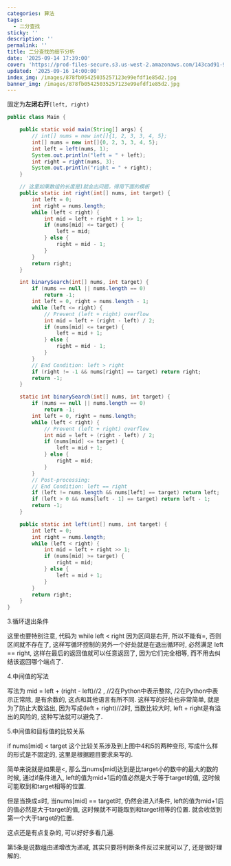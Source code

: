 ```yaml
---
categories: 算法
tags:
  - 二分查找
sticky: ''
description: ''
permalink: ''
title: 二分查找的细节分析
date: '2025-09-14 17:39:00'
cover: 'https://prod-files-secure.s3.us-west-2.amazonaws.com/143cad91-961b-48b0-82dc-78fbb6eb5abe/15342647-5caa-4b2c-b493-0a13046a49ad/119879001_p0.jpg?X-Amz-Algorithm=AWS4-HMAC-SHA256&X-Amz-Content-Sha256=UNSIGNED-PAYLOAD&X-Amz-Credential=ASIAZI2LB466X7JJKXOB%2F20250918%2Fus-west-2%2Fs3%2Faws4_request&X-Amz-Date=20250918T190051Z&X-Amz-Expires=3600&X-Amz-Security-Token=IQoJb3JpZ2luX2VjEEkaCXVzLXdlc3QtMiJHMEUCIChwcraQVZ0ojuyvhSRwEiEoAdzMH4dBdy9P95J%2FmtN1AiEAsrLVHOYxFUid2m2r4deBydHTri4QsxQtOy%2B0rKeuSuYqiAQIwv%2F%2F%2F%2F%2F%2F%2F%2F%2F%2FARAAGgw2Mzc0MjMxODM4MDUiDClW9bVLGD6OSSh4WCrcA7wWFuW%2Bye448ODb2nFLqE%2FYoz%2Fs6x9IOvQVmuNeaOI%2F%2BDmE3oizXfGt5sycloXyCNBki6Ow5EfQhIdUZyEb4RGpz63KwljDHDc5jFiVsYT70G%2BEacQ3%2Bov5PQegWOKi5%2B8XXdVNrBSdCqZxFS5SzpwMnY0F4X1E5WWwktRUCJPvYBrq5b8XnwPLjXJVTiPFEIUc4fa1sZNJ42R0TLFXMj5RTVWwas4f3ijDGKWNWkqLUHUipnakpaHroyGwlCv89WcPGa52uBCA0hxQiNrClNQk5tNH9V1Viz%2BYp848LZ8oJHqKXFw3pRypuRsohYbRE6BPn3F2NaOr97V%2BdSZ%2BRcFm3W87WKxVBpuz%2BpnPmRkwOT0Y2G4mpe2QVhLm9MW1RCUlN4zllkse1%2FeEKyFDYtRHAEqDLrsuuv5lazaihhPG2Ylj5DmEmNWiJTH7RmAv3LgAUkVuq9gBiz3vAyTPDGgLOa1PStXizIBSYdMROYNwKoVxrFXyNkonLf25iNjqbpnKpCKiKbdap1O2Qshe7dVql8q9WDMqZjJa4q8cQIpQ3pipoHed8zrJttLhpayt%2BLVJIUWHJ8N7NiIB%2BRa304990Lw2usFw6y7HfMZudCiDp4LhKDhEx4pnMLePML35sMYGOqUBxE27i7lcSItPPnbV02YJdrC6UBzbMKvvR9SWKUEKonoPC1H%2FoapGKCbXW3iXkWwq6Fj6qum0btfqtF8mSvipHorxiDvxWKei2rWFZqRa1Y32nGhB6fNLDXPOMyOQsIs0zq4DpXBM6kL7J4D89lYRYhXV%2BUT%2BbIPmWzfInzhNNOxjJpkcM%2B07nZrhy1SUOsb22T1h%2FabwefboLWkEQ2ZmJQjhXzkQ&X-Amz-Signature=347f842ee1ff0f46e5dfd21d167fc3f111ceb90bbe0dbc70011057a961d2acf4&X-Amz-SignedHeaders=host&x-amz-checksum-mode=ENABLED&x-id=GetObject'
updated: '2025-09-16 14:00:00'
index_img: /images/878fb05425035257123e99efdf1e85d2.jpg
banner_img: /images/878fb05425035257123e99efdf1e85d2.jpg
---
```


固定为**左闭右开**`[left, right)`


```java
public class Main {

    public static void main(String[] args) {
        // int[] nums = new int[]{1, 2, 3, 3, 4, 5};
        int[] nums = new int[]{0, 2, 3, 3, 4, 5};
        int left = left(nums, 1);
        System.out.println("left = " + left);
        int right = right(nums, 3);
        System.out.println("right = " + right);
    }

    // 这里如果数组的长度是1就会出问题，得用下面的模板
    public static int right(int[] nums, int target) {
        int left = 0;
        int right = nums.length;
        while (left < right) {
            int mid = left + right + 1 >> 1;
            if (nums[mid] <= target) {
                left = mid;
            } else {
                right = mid - 1;
            }
        }
        return right;
    }

    int binarySearch(int[] nums, int target) {
        if (nums == null || nums.length == 0)
            return -1;
        int left = 0, right = nums.length - 1;
        while (left <= right) {
            // Prevent (left + right) overflow
            int mid = left + (right - left) / 2;
            if (nums[mid] <= target) {
                left = mid + 1;
            } else {
                right = mid - 1;
            }
        }
        // End Condition: left > right
        if (right != -1 && nums[right] == target) return right;
        return -1;
    }

    static int binarySearch(int[] nums, int target) {
        if (nums == null || nums.length == 0)
            return -1;
        int left = 0, right = nums.length;
        while (left < right) {
            // Prevent (left + right) overflow
            int mid = left + (right - left) / 2;
            if (nums[mid] <= target) {
                left = mid + 1;
            } else {
                right = mid;
            }
        }
        // Post-processing:
        // End Condition: left == right
        if (left != nums.length && nums[left] == target) return left;
        if (left > 0 && nums[left - 1] == target) return left - 1;
        return -1;
    }

    public static int left(int[] nums, int target) {
        int left = 0;
        int right = nums.length;
        while (left < right) {
            int mid = left + right >> 1;
            if (nums[mid] >= target) {
                right = mid;
            } else {
                left = mid + 1;
            }
        }
        return right;
    }
}
```


3.循环退出条件


这里也要特别注意, 代码为 while left < right 因为区间是右开, 所以不能有=, 否则区间就不存在了, 这样写循环控制的另外一个好处就是在退出循环时, 必然满足 left == right, 这样在最后的返回值就可以任意返回了, 因为它们完全相等, 而不用去纠结该返回哪个端点了.


4.中间值的写法


写法为 mid = left + (right - left)//2 , //2在Python中表示整除, /2在Python中表示正常除, 是有余数的, 这点和其他语言有所不同. 这样写的好处也非常简单, 就是为了防止大数溢出, 因为写成(left + right)//2时, 当数比较大时, left + right是有溢出的风险的, 这种写法就可以避免了.


5.中间值和目标值的比较关系


if nums[mid] < target 这个比较关系涉及到上图中4和5的两种变形, 写成什么样的形式是不固定的, 这里是根据题目要求来写的.


简单来说就是如果是<, 那么当nums[mid]达到是比target小的数中的最大的数的时候, 通过if条件进入, left的值为mid+1后的值必然是大于等于target的值, 这时候可能取到和target相等的位置.


但是当换成≤时, 当nums[mid] == target时, 仍然会进入if条件, left的值为mid+1后的值必然是大于target的值, 这时候就不可能取到和target相等的位置. 就会收敛到第一个大于target的位置.


这点还是有点复杂的, 可以好好多看几遍.


第5条是说数组由递增改为递减, 其实只要将判断条件反过来就可以了, 还是很好理解的.

